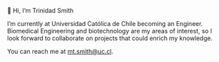 👋 Hi, I’m Trinidad Smith

I’m currently at Universidad Católica de Chile becoming an Engineer.
Biomedical Engineering and biotechnology are my areas of interest, so I look forward to collaborate on projects that could enrich my knowledge.

 You can reach me at mt.smith@uc.cl.


<!---
trinismith/trinismith is a ✨ special ✨ repository because its `README.md` (this file) appears on your GitHub profile.
You can click the Preview link to take a look at your changes.
--->
